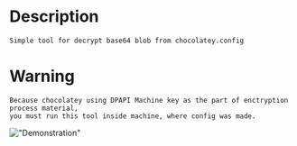 # Description
```
Simple tool for decrypt base64 blob from chocolatey.config
```
# Warning
```
Because chocolatey using DPAPI Machine key as the part of enctryption process material, 
you must run this tool inside machine, where config was made.
```

!["Demonstration"]([./img.png])
